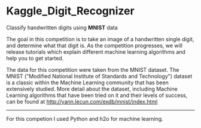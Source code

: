 # Kaggle_Digit_Recognizer
Classify handwritten digits using **MNIST** data

The goal in this competition is to take an image of a handwritten single digit, and determine what that digit is.  As the competition progresses, we will release tutorials which explain different machine learning algorithms and help you to get started.


The data for this competition were taken from the MNIST dataset. The MNIST ("Modified National Institute of Standards and Technology") dataset is a classic within the Machine Learning community that has been extensively studied.  More detail about the dataset, including Machine Learning algorithms that have been tried on it and their levels of success, can be found at <http://yann.lecun.com/exdb/mnist/index.html>

-------------

For this competion I used Python and h2o for machine learning. 
